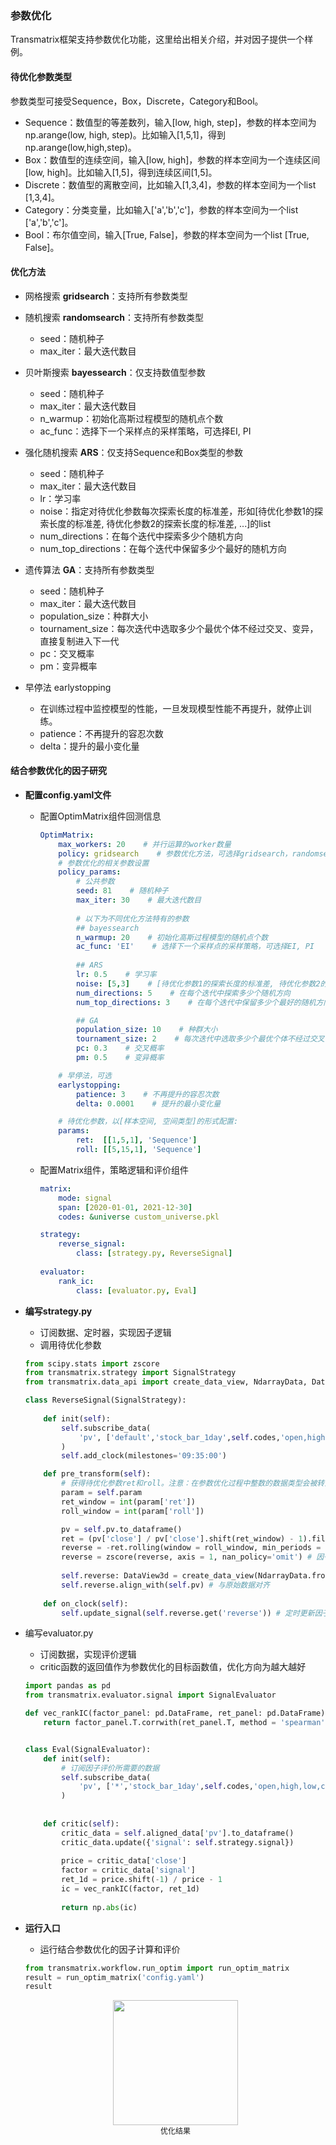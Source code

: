 ### 参数优化

Transmatrix框架支持参数优化功能，这里给出相关介绍，并对因子提供一个样例。

#### 待优化参数类型

参数类型可接受Sequence，Box，Discrete，Category和Bool。

- Sequence：数值型的等差数列，输入[low, high, step]，参数的样本空间为np.arange(low, high, step)。比如输入[1,5,1]，得到np.arange(low,high,step)。
- Box：数值型的连续空间，输入[low, high]，参数的样本空间为一个连续区间[low, high]。比如输入[1,5]，得到连续区间[1,5]。
- Discrete：数值型的离散空间，比如输入[1,3,4]，参数的样本空间为一个list [1,3,4]。
- Category：分类变量，比如输入['a','b','c']，参数的样本空间为一个list ['a','b','c']。
- Bool：布尔值空间，输入[True, False]，参数的样本空间为一个list [True, False]。

#### 优化方法

- 网格搜索 **gridsearch**：支持所有参数类型
- 随机搜索 **randomsearch**：支持所有参数类型
  - seed：随机种子
  - max_iter：最大迭代数目
- 贝叶斯搜索 **bayessearch**：仅支持数值型参数
  - seed：随机种子
  - max_iter：最大迭代数目
  - n_warmup：初始化高斯过程模型的随机点个数
  - ac_func：选择下一个采样点的采样策略，可选择EI, PI
- 强化随机搜索 **ARS**：仅支持Sequence和Box类型的参数
  - seed：随机种子
  - max_iter：最大迭代数目
  - lr：学习率
  - noise：指定对待优化参数每次探索长度的标准差，形如[待优化参数1的探索长度的标准差, 待优化参数2的探索长度的标准差, ...]的list
  - num_directions：在每个迭代中探索多少个随机方向 
  - num_top_directions：在每个迭代中保留多少个最好的随机方向

- 遗传算法 **GA**：支持所有参数类型
  - seed：随机种子
  - max_iter：最大迭代数目
  - population_size：种群大小
  - tournament_size：每次迭代中选取多少个最优个体不经过交叉、变异，直接复制进入下一代
  - pc：交叉概率
  - pm：变异概率

- 早停法 earlystopping
  - 在训练过程中监控模型的性能，一旦发现模型性能不再提升，就停止训练。
  - patience：不再提升的容忍次数
  - delta：提升的最小变化量


#### 结合参数优化的因子研究

- <b> 配置config.yaml文件 </b>

  - 配置OptimMatrix组件回测信息

    ```yaml
    OptimMatrix:
        max_workers: 20    # 并行运算的worker数量
        policy: gridsearch    # 参数优化方法，可选择gridsearch，randomsearch，bayessearch，GA，ARS
        # 参数优化的相关参数设置
        policy_params: 
        	# 公共参数
            seed: 81    # 随机种子
            max_iter: 30    # 最大迭代数目
    		
    		# 以下为不同优化方法特有的参数    
            ## bayessearch
            n_warmup: 20    # 初始化高斯过程模型的随机点个数
            ac_func: 'EI'    # 选择下一个采样点的采样策略，可选择EI, PI
    		
            ## ARS
            lr: 0.5    # 学习率
            noise: [5,3]    # [待优化参数1的探索长度的标准差, 待优化参数2的探索长度的标准差, ...]
            num_directions: 5    # 在每个迭代中探索多少个随机方向 
            num_top_directions: 3    # 在每个迭代中保留多少个最好的随机方向
    
            ## GA
            population_size: 10    # 种群大小
            tournament_size: 2    # 每次迭代中选取多少个最优个体不经过交叉、变异，直接复制进入下一代
            pc: 0.3    # 交叉概率
            pm: 0.5    # 变异概率
    
    	# 早停法，可选
        earlystopping:
            patience: 3    # 不再提升的容忍次数
            delta: 0.0001    # 提升的最小变化量
    
    	# 待优化参数，以[样本空间, 空间类型]的形式配置:
        params:
            ret:  [[1,5,1], 'Sequence']
            roll: [[5,15,1], 'Sequence']
    ```
    
  - 配置Matrix组件，策略逻辑和评价组件
  
    ```yaml
    matrix:
        mode: signal
        span: [2020-01-01, 2021-12-30]
        codes: &universe custom_universe.pkl
    
    strategy:
        reverse_signal:
            class: [strategy.py, ReverseSignal]
                    
    evaluator:
        rank_ic:
            class: [evaluator.py, Eval]
    ```
  
- <b> 编写strategy.py </b>

  - 订阅数据、定时器，实现因子逻辑
  - 调用待优化参数

  ```python
  from scipy.stats import zscore
  from transmatrix.strategy import SignalStrategy
  from transmatrix.data_api import create_data_view, NdarrayData, DataView3d
  
  class ReverseSignal(SignalStrategy):
      
      def init(self):
          self.subscribe_data(
              'pv', ['default','stock_bar_1day',self.codes,'open,high,low,close', 10]
          )
          self.add_clock(milestones='09:35:00') 
  
      def pre_transform(self):
          # 获得待优化参数ret和roll。注意：在参数优化过程中整数的数据类型会被转为浮点数，使用int()获得正确的数据类型。
          param = self.param
          ret_window = int(param['ret'])
          roll_window = int(param['roll'])
  
          pv = self.pv.to_dataframe()
          ret = (pv['close'] / pv['close'].shift(ret_window) - 1).fillna(0) 
          reverse = -ret.rolling(window = roll_window, min_periods = roll_window).mean().fillna(0)
          reverse = zscore(reverse, axis = 1, nan_policy='omit') # 因子标准化
          
          self.reverse: DataView3d = create_data_view(NdarrayData.from_dataframes({'reverse':reverse})) 
          self.reverse.align_with(self.pv) # 与原始数据对齐
              
      def on_clock(self):
          self.update_signal(self.reverse.get('reverse')) # 定时更新因子数据
  
  ```

- 编写evaluator.py

  - 订阅数据，实现评价逻辑
  - critic函数的返回值作为参数优化的目标函数值，优化方向为越大越好

  ```python
  import pandas as pd
  from transmatrix.evaluator.signal import SignalEvaluator
  
  def vec_rankIC(factor_panel: pd.DataFrame, ret_panel: pd.DataFrame):
      return factor_panel.T.corrwith(ret_panel.T, method = 'spearman').mean()
  
  
  class Eval(SignalEvaluator):
      def init(self):
          # 订阅因子评价所需要的数据
          self.subscribe_data(
              'pv', ['*','stock_bar_1day',self.codes,'open,high,low,close', 10]
          )
      
      
      def critic(self):
          critic_data = self.aligned_data['pv'].to_dataframe()
          critic_data.update({'signal': self.strategy.signal})
          
          price = critic_data['close']
          factor = critic_data['signal']
          ret_1d = price.shift(-1) / price - 1
          ic = vec_rankIC(factor, ret_1d)
          
          return np.abs(ic)
  
  ```

- <b> 运行入口 </b>

  - 运行结合参数优化的因子计算和评价

  ```python
  from transmatrix.workflow.run_optim import run_optim_matrix
  result = run_optim_matrix('config.yaml')
  result
  ```

  <div align=center>
  <img width="200" src="pics\参数优化.png"/>
  </div>
  <div align=center style="font-size:12px">优化结果</div>

